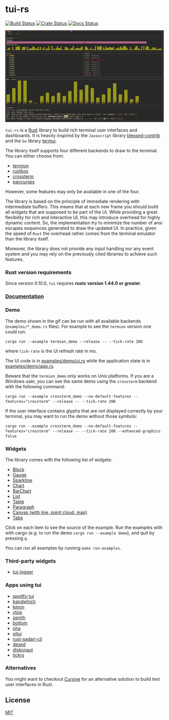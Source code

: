 # tui-rs

[![Build Status](https://github.com/fdehau/tui-rs/workflows/CI/badge.svg)](https://github.com/fdehau/tui-rs/actions?query=workflow%3ACI+)
[![Crate Status](https://img.shields.io/crates/v/tui.svg)](https://crates.io/crates/tui)
[![Docs Status](https://docs.rs/tui/badge.svg)](https://docs.rs/crate/tui/)

<img src="./assets/demo.gif" alt="Demo cast under Linux Termite with Inconsolata font 12pt">

`tui-rs` is a [Rust](https://www.rust-lang.org) library to build rich terminal
user interfaces and dashboards. It is heavily inspired by the `Javascript`
library [blessed-contrib](https://github.com/yaronn/blessed-contrib) and the
`Go` library [termui](https://github.com/gizak/termui).

The library itself supports four different backends to draw to the terminal. You
can either choose from:

  - [termion](https://github.com/ticki/termion)
  - [rustbox](https://github.com/gchp/rustbox)
  - [crossterm](https://github.com/crossterm-rs/crossterm)
  - [pancurses](https://github.com/ihalila/pancurses)

However, some features may only be available in one of the four.

The library is based on the principle of immediate rendering with intermediate
buffers. This means that at each new frame you should build all widgets that are
supposed to be part of the UI. While providing a great flexibility for rich and
interactive UI, this may introduce overhead for highly dynamic content. So, the
implementation try to minimize the number of ansi escapes sequences generated to
draw the updated UI. In practice, given the speed of `Rust` the overhead rather
comes from the terminal emulator than the library itself.

Moreover, the library does not provide any input handling nor any event system and
you may rely on the previously cited libraries to achieve such features.

### Rust version requirements

Since version 0.10.0, `tui` requires **rustc version 1.44.0 or greater**.

### [Documentation](https://docs.rs/tui)

### Demo

The demo shown in the gif can be run with all available backends
(`examples/*_demo.rs` files). For example to see the `termion` version one could
run:

```
cargo run --example termion_demo --release -- --tick-rate 200
```

where `tick-rate` is the UI refresh rate in ms.

The UI code is in [examples/demo/ui.rs](examples/demo/ui.rs) while the
application state is in [examples/demo/app.rs](examples/demo/app.rs).

Beware that the `termion_demo` only works on Unix platforms. If you are a Windows user,
you can see the same demo using the `crossterm` backend with the following command:

```
cargo run --example crossterm_demo --no-default-features --features="crossterm" --release -- --tick-rate 200
```

If the user interface contains glyphs that are not displayed correctly by your terminal, you may want to run
the demo without those symbols:

```
cargo run --example crossterm_demo --no-default-features --features="crossterm" --release -- --tick-rate 200 --enhanced-graphics false
```

### Widgets

The library comes with the following list of widgets:

  * [Block](examples/block.rs)
  * [Gauge](examples/gauge.rs)
  * [Sparkline](examples/sparkline.rs)
  * [Chart](examples/chart.rs)
  * [BarChart](examples/barchart.rs)
  * [List](examples/list.rs)
  * [Table](examples/table.rs)
  * [Paragraph](examples/paragraph.rs)
  * [Canvas (with line, point cloud, map)](examples/canvas.rs)
  * [Tabs](examples/tabs.rs)

Click on each item to see the source of the example. Run the examples with with 
cargo (e.g. to run the demo `cargo run --example demo`), and quit by pressing `q`.

You can run all examples by running `make run-examples`.

### Third-party widgets

* [tui-logger](https://github.com/gin66/tui-logger)

### Apps using tui

* [spotify-tui](https://github.com/Rigellute/spotify-tui)
* [bandwhich](https://github.com/imsnif/bandwhich)
* [kmon](https://github.com/orhun/kmon)
* [ytop](https://github.com/cjbassi/ytop)
* [zenith](https://github.com/bvaisvil/zenith)
* [bottom](https://github.com/ClementTsang/bottom)
* [oha](https://github.com/hatoo/oha)
* [gitui](https://github.com/extrawurst/gitui)
* [rust-sadari-cli](https://github.com/24seconds/rust-sadari-cli)
* [desed](https://github.com/SoptikHa2/desed)
* [diskonaut](https://github.com/imsnif/diskonaut)
* [tickrs](https://github.com/tarkah/tickrs)

### Alternatives

You might want to checkout [Cursive](https://github.com/gyscos/Cursive) for an
alternative solution to build text user interfaces in Rust.

## License

[MIT](LICENSE)
